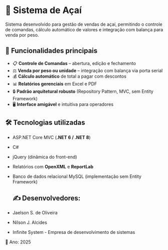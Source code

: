 # 🍧 Sistema de Açaí

Sistema desenvolvido para gestão de vendas de açaí, permitindo o controle de comandas, cálculo automático de valores e integração com balança para venda por peso.

## 🚀 Funcionalidades principais

- 📋 **Controle de Comandas** – abertura, edição e fechamento  
- ⚖️ **Venda por peso ou unidade** – integração com balança via porta serial  
- 💰 **Cálculo automático** de total a pagar com descontos  
- 📊 **Relatórios gerenciais** em Excel e PDF  
- 🔒 **Padrão arquitetural robusto** (Repository Pattern, MVC, sem Entity Framework)  
- 🖥️ **Interface amigável** e intuitiva para operadores

 ## 🛠️ Tecnologias utilizadas

- ASP.NET Core MVC (**.NET 6 / .NET 8**)  
- C#  
- jQuery (dinâmica do front-end)  
- Relatórios com **OpenXML** e **ReportLab**  
- Banco de dados relacional MySQL (implementação sem Entity Framework)

  ## ✍️ Desenvolvedores:

- Jaelson S. de Oliveira
- Nilson J. Alcides
- Infinite System - Empresa de desenvolvimento de sistemas
  
📅 Ano: 2025
